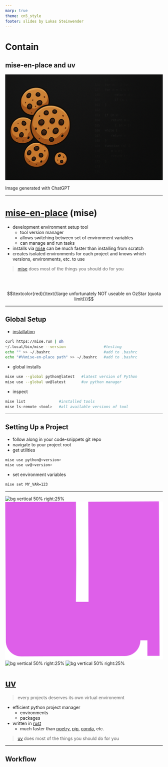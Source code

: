 ```yaml
---
marp: true
theme: cn5_style
footer: slides by Lukas Steinwender
---
```


<!-- _class: titleslide -->
# Contain
## mise-en-place and uv

![bg](../../gfx/TitlePage.png)
<div class="footnote">Image generated with ChatGPT</div>

---

# [mise-en-place](https://mise.jdx.dev/) (mise)

* development environment setup tool
    * tool version manager
    * allows switching between set of environment variables
    * can manage and run tasks
* installs via [mise](https://mise.jdx.dev/) can be much faster than installing from scratch
* creates isolated environments for each project and knows which versions, environments, etc. to use

> [mise](https://mise.jdx.dev/) does most of the things you should do for you

<br>
<br>

$$\textcolor{red}{\text{\large unfortunately NOT useable on OzStar (quota limit)}}$$

---

## Global Setup

* [installation](https://mise.jdx.dev/getting-started.html)
```bash
curl https://mise.run | sh
~/.local/bin/mise --version                 #testing
echo "" >> ~/.bashrc                        #add to .bashrc
echo "#%%mise-en-place path" >> ~/.bashrc   #add to .bashrc                                     
```

* global installs
```bash
mise use --global python@latest   #latest version of Python                                 
mise use --global uv@latest       #uv python manager
```

* inspect
```bash
mise list               #installed tools
mise ls-remote <tool>   #all available versions of tool
```

---
## Setting Up a Project
* follow along in your code-snippets git repo
* navigate to your project root
* get utilities

```bash
mise use python@<version>
mise use uv@<version>
```
* set environment variables
```bash
mise set MY_VAR=123
```

---
![bg vertical 50% right:25%]("")    <!-- placeholder for placment -->
![bg vertical 50% right:25%](../../gfx/logo_uv.png)
![bg vertical 50% right:25%]("")    <!-- placeholder for placment -->
![bg vertical 50% right:25%]("")    <!-- placeholder for placment -->

# [uv](https://docs.astral.sh/uv/)

> every projects deserves its own virtual environemnt

* efficient python project manager
    * environments
    * packages
* written in [rust](https://rust-lang.org/)
    * much faster than [poetry](https://python-poetry.org/), [pip](https://pypi.org/project/pip/), [conda](https://anaconda.org/anaconda/conda), etc.

> [uv](https://docs.astral.sh/uv/) does most of the things you should do for you

---
## Workflow